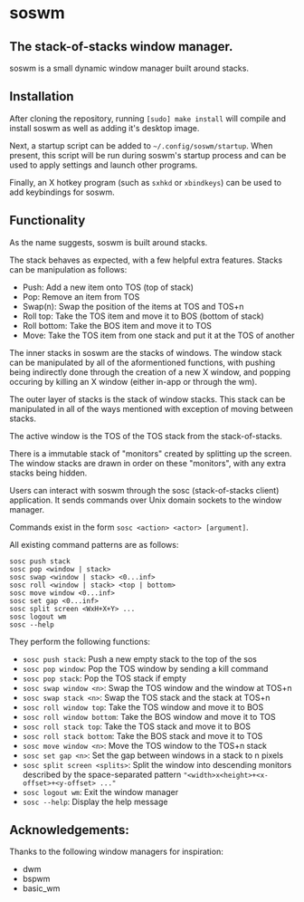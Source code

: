 # soswm

## The stack-of-stacks window manager.

soswm is a small dynamic window manager built around stacks.

## Installation

After cloning the repository, running `[sudo] make install` will compile and install soswm as well as adding it's desktop image.

Next, a startup script can be added to `~/.config/soswm/startup`.
When present, this script will be run during soswm's startup process and can be used to apply settings and launch other programs.

Finally, an X hotkey program (such as `sxhkd` or `xbindkeys`) can be used to add keybindings for soswm.

## Functionality

As the name suggests, soswm is built around stacks.

The stack behaves as expected, with a few helpful extra features.
Stacks can be manipulation as follows:
* Push: Add a new item onto TOS (top of stack)
* Pop: Remove an item from TOS
* Swap(n): Swap the position of the items at TOS and TOS+n
* Roll top: Take the TOS item and move it to BOS (bottom of stack)
* Roll bottom: Take the BOS item and move it to TOS
* Move: Take the TOS item from one stack and put it at the TOS of another

The inner stacks in soswm are the stacks of windows.
The window stack can be manipulated by all of the aformentioned functions, with pushing being indirectly done through the creation of a new X window, and popping occuring by killing an X window (either in-app or through the wm).

The outer layer of stacks is the stack of window stacks.
This stack can be manipulated in all of the ways mentioned with exception of moving between stacks. 

The active window is the TOS of the TOS stack from the stack-of-stacks.

There is a immutable stack of "monitors" created by splitting up the screen.
The window stacks are drawn in order on these "monitors", with any extra stacks being hidden.

Users can interact with soswm through the sosc (stack-of-stacks client) application.
It sends commands over Unix domain sockets to the window manager.

Commands exist in the form `sosc <action> <actor> [argument]`.

All existing command patterns are as follows:

```
sosc push stack
sosc pop <window | stack>
sosc swap <window | stack> <0...inf>
sosc roll <window | stack> <top | bottom>
sosc move window <0...inf>
sosc set gap <0...inf>
sosc split screen <WxH+X+Y> ...
sosc logout wm
sosc --help
```

They perform the following functions:

* `sosc push stack`: Push a new empty stack to the top of the sos
* `sosc pop window`: Pop the TOS window by sending a kill command
* `sosc pop stack`: Pop the TOS stack if empty
* `sosc swap window <n>`: Swap the TOS window and the window at TOS+n
* `sosc swap stack <n>`: Swap the TOS stack and the stack at TOS+n
* `sosc roll window top`: Take the TOS window and move it to BOS
* `sosc roll window bottom`: Take the BOS window and move it to TOS
* `sosc roll stack top`: Take the TOS stack and move it to BOS
* `sosc roll stack bottom`: Take the BOS stack and move it to TOS
* `sosc move window <n>`: Move the TOS window to the TOS+n stack
* `sosc set gap <n>`: Set the gap between windows in a stack to n pixels
* `sosc split screen <splits>`: Split the window into descending monitors described by the space-separated pattern `"<width>x<height>+<x-offset>+<y-offset> ..."`
* `sosc logout wm`: Exit the window manager
* `sosc --help`: Display the help message

## Acknowledgements:

Thanks to the following window managers for inspiration:
* dwm
* bspwm
* basic_wm
